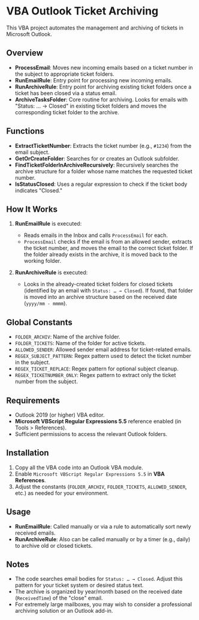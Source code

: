 # VBA Outlook Ticket Archiving

This VBA project automates the management and archiving of tickets in Microsoft Outlook.

## Overview
- **ProcessEmail**: Moves new incoming emails based on a ticket number in the subject to appropriate ticket folders.
- **RunEmailRule**: Entry point for processing new incoming emails.
- **RunArchiveRule**: Entry point for archiving existing ticket folders once a ticket has been closed via a status email.
- **ArchiveTasksFolder**: Core routine for archiving. Looks for emails with "Status: … → Closed" in existing ticket folders and moves the corresponding ticket folder to the archive.

## Functions
- **ExtractTicketNumber**: Extracts the ticket number (e.g., `#1234`) from the email subject.
- **GetOrCreateFolder**: Searches for or creates an Outlook subfolder.
- **FindTicketFolderInArchiveRecursively**: Recursively searches the archive structure for a folder whose name matches the requested ticket number.
- **IsStatusClosed**: Uses a regular expression to check if the ticket body indicates "Closed."

## How It Works
1. **RunEmailRule** is executed:
   - Reads emails in the Inbox and calls `ProcessEmail` for each.
   - `ProcessEmail` checks if the email is from an allowed sender, extracts the ticket number, and moves the email to the correct ticket folder. If the folder already exists in the archive, it is moved back to the working folder.

2. **RunArchiveRule** is executed:
   - Looks in the already-created ticket folders for closed tickets (identified by an email with `Status: … → Closed`). If found, that folder is moved into an archive structure based on the received date (`yyyy/mm - mmmm`).

## Global Constants
- `FOLDER_ARCHIV`: Name of the archive folder.
- `FOLDER_TICKETS`: Name of the folder for active tickets.
- `ALLOWED_SENDER`: Allowed sender email address for ticket-related emails.
- `REGEX_SUBJECT_PATTERN`: Regex pattern used to detect the ticket number in the subject.
- `REGEX_TICKET_REPLACE`: Regex pattern for optional subject cleanup.
- `REGEX_TICKETNUMBER_ONLY`: Regex pattern to extract only the ticket number from the subject.

## Requirements
- Outlook 2019 (or higher) VBA editor.
- **Microsoft VBScript Regular Expressions 5.5** reference enabled (in Tools > References).
- Sufficient permissions to access the relevant Outlook folders.

## Installation
1. Copy all the VBA code into an Outlook VBA module.
2. Enable `Microsoft VBScript Regular Expressions 5.5` in **VBA References**.
3. Adjust the constants (`FOLDER_ARCHIV`, `FOLDER_TICKETS`, `ALLOWED_SENDER`, etc.) as needed for your environment.

## Usage
- **RunEmailRule**: Called manually or via a rule to automatically sort newly received emails.
- **RunArchiveRule**: Also can be called manually or by a timer (e.g., daily) to archive old or closed tickets.

## Notes
- The code searches email bodies for `Status: … → Closed`. Adjust this pattern for your ticket system or desired status text.
- The archive is organized by year/month based on the received date (`ReceivedTime`) of the "close" email.
- For extremely large mailboxes, you may wish to consider a professional archiving solution or an Outlook add-in.

